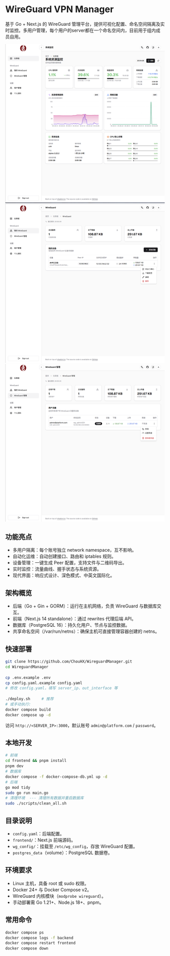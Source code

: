 # WireGuard VPN Manager

基于 Go + Next.js 的 WireGuard 管理平台，提供可视化配置、命名空间隔离及实时监控。多用户管理，每个用户的server都在一个命名空间内，目前用于组内成员自用。

![preview-1](./images/preview-1.png)
![preview-2](./images/preview-2.png)
![preview-3](./images/preview-3.png)

## 功能亮点
- 多用户隔离：每个账号独立 network namespace，互不影响。
- 自动化运维：自动创建接口、路由和 iptables 规则。
- 设备管理：一键生成 Peer 配置，支持文件与二维码导出。
- 实时监控：流量曲线、握手状态与系统资源。
- 现代界面：响应式设计、深色模式、中英文国际化。

## 架构概览
- 后端（Go + Gin + GORM）：运行在主机网络，负责 WireGuard 与数据库交互。
- 前端（Next.js 14 standalone）：通过 rewrites 代理后端 API。
- 数据库（PostgreSQL 16）：持久化用户、节点与监控数据。
- 共享命名空间（/var/run/netns）：确保主机可直接管理容器创建的 netns。

## 快速部署
```bash
git clone https://github.com/ChouHX/WireguardManager.git
cd WireguardManager

cp .env.example .env
cp config.yaml.example config.yaml
# 修改 config.yaml，填写 server_ip、out_interface 等

./deploy.sh     # 推荐
# 或手动执行:
docker compose build
docker compose up -d
```

访问 `http://<SERVER_IP>:3000`，默认账号 `admin@platform.com` / `password`。

## 本地开发
``` bash
# 前端
cd frontend && pnpm install
pnpm dev
# 数据库
docker compose -f docker-compose-db.yml up -d
# 后端
go mod tidy
sudo go run main.go
# 清理环境  --- 清理所有数据并重启数据库
sudo ./scripts/clean_all.sh
```

## 目录说明
- `config.yaml`：后端配置。
- `frontend/`：Next.js 前端源码。
- `wg_config/`：挂载至 `/etc/wg_config`，存放 WireGuard 配置。
- `postgres_data`（volume）：PostgreSQL 数据卷。

## 环境要求
- Linux 主机，具备 root 或 sudo 权限。
- Docker 24+ 与 Docker Compose v2。
- WireGuard 内核模块（`modprobe wireguard`）。
- 手动部署需 Go 1.21+、Node.js 18+、pnpm。

## 常用命令
```bash
docker compose ps
docker compose logs -f backend
docker compose restart frontend
docker compose down
```